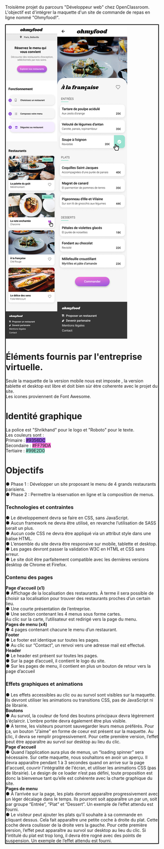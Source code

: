 Troisième projet du parcours "Développeur web" chez OpenClassroom. L'objectif est d'intégrer la maquette d'un site  de commande de repas en ligne nommé "Ohmyfood!".
<div class="maquettes" style="border:2px solid black"><img src="https://github.com/Nikolla2502/NicolasLopez_3_20122020/blob/master/images/Accueil.png"><img src="https://github.com/Nikolla2502/NicolasLopez_3_20122020/blob/master/images/Menu%20-%20A%CC%80%20la%20franc%CC%A7aise.png">
<h1>Éléments fournis par l'entreprise virtuelle.</h1>
Seule la maquette de la version mobile nous est imposée , la version tablette et desktop est libre et doit bien sùr ètre coherente avec le projet du site.<br/>
Les icones proviennent de Font Awesome.<br/>
<h1>Identité graphique</h1>
La police est "Shrikhand" pour le logo et "Roboto" pour le texte.<br/>
Les couleurs sont :<br/>
Primaire : <span style="background-color:#9356DC;"> #9356DC</span> <br/>
Secondaire : <span style="background-color:#FF79DA;"> #FF79DA</span> <br/>
Tertiaire : <span style="background-color:#99E2D0;"> #99E2D0</span> <br/>
<h1>Objectifs</h1>
● Phase 1 : Développer un site proposant le menu de 4 grands restaurants parisiens.<br/>
● Phase 2 : Permettre la réservation en ligne et la composition de menus.<br/>
<h3>Technologies et contraintes</h3>
● Le développement devra se faire en CSS, sans JavaScript.<br/>
● Aucun framework ne devra être utilisé, en revanche l’utilisation de SASS serait un
plus.<br/>
● Aucun code CSS ne devra être appliqué via un attribut style dans une balise HTML.<br/>
● L’ensemble du site devra être responsive sur mobile, tablette et desktop.<br/>
● Les pages devront passer la validation W3C en HTML et CSS sans erreur.<br/>
● Le site doit être parfaitement compatible avec les dernières versions desktop de
Chrome et Firefox.<br/>
<h3>Contenu des pages</h3>
<strong>Page d’accueil (x1)</strong><br/>
● Affichage de la localisation des restaurants. À terme il sera possible de choisir sa
localisation pour trouver des restaurants proches d’un certain lieu.<br/>
● Une courte présentation de l’entreprise.<br/>
● Une section contenant les 4 menus sous forme cartes.<br/> Au clic sur la carte,
l’utilisateur est redirigé vers la page du menu.<br/>
<strong>Pages de menu (x4)</strong><br/>
● 4 pages contenant chacune le menu d’un restaurant.<br/>
<strong>Footer</strong><br/>
● Le footer est identique sur toutes les pages.<br/>
● Au clic sur “Contact”, un renvoi vers une adresse mail est effectué.<br/>
<strong>Header</strong><br/>
● Le header est présent sur toutes les pages.<br/>
● Sur la page d’accueil, il contient le logo du site.<br/>
● Sur les pages de menu, il contient en plus un bouton de retour vers la page d’accueil<br/>
<h3> Effets graphiques et animations</h3>
● Les effets accessibles au clic ou au survol sont visibles sur la maquette.<br/> Ils devront utiliser
les animations ou transitions CSS, pas de JavaScript ni de librairie.<br/>
<strong>Boutons</strong><br/>
● Au survol, la couleur de fond des boutons principaux devra légèrement s’éclaircir.
L’ombre portée devra également être plus visible.<br/>
● À terme, les visiteurs pourront sauvegarder leurs menus préférés. Pour ça, un
bouton "J’aime" en forme de coeur est présent sur la maquette. Au clic, il devra se
remplir progressivement. Pour cette première version, l’effet peut être apparaître au
survol sur desktop au lieu du clic.<br/>
<strong>Page d’accueil</strong><br/>
● Quand l’application aura plus de menus, un “loading spinner” sera nécessaire. Sur
cette maquette, nous souhaitons en avoir un aperçu. Il devra apparaître pendant 1 à
3 secondes quand on arrive sur la page d'accueil, couvrir l'intégralité de l'écran, et
utiliser les animations CSS (pas de librairie). Le design de ce loader n’est pas défini,
toute proposition est donc la bienvenue tant qu’elle est cohérente avec la charte
graphique du site.<br/>
<strong>Pages de menu</strong><br/>
● À l’arrivée sur la page, les plats devront apparaître progressivement avec un léger
décalage dans le temps. Ils pourront soit apparaître un par un, soit par groupe
“Entrée”, “Plat” et “Dessert”. Un exemple de l’effet attendu est fourni.<br/>
● Le visiteur peut ajouter les plats qu'il souhaite à sa commande en cliquant dessus.
Cela fait apparaître une petite coche à droite du plat. Cette coche devra coulisser de
la droite vers la gauche. Pour cette première version, l’effet peut apparaître au survol
sur desktop au lieu du clic. Si l’intitulé du plat est trop long, il devra être rogné avec
des points de suspension. Un exemple de l’effet attendu est fourni.
